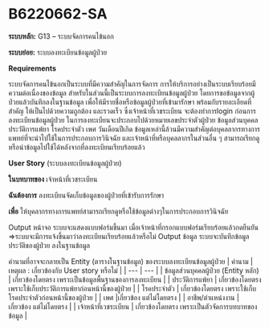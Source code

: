 # B6220662-SA
 **ระบบหลัก:** G13 – ระบบจัดการคนไข้นอก 
 
**ระบบย่อย:** ระบบลงทะเบียนข้อมูลผู้ป่วย

**Requirements**

   ระบบจัดการคนไข้นอกเป็นระบบที่มีความสำคัญในการจัดการ การให้บริการอย่างเป็นระบบเรียบร้อยมีความต่อเนื่องของข้อมูล สำหรับในส่วนนี้เป็นระบบการลงทะเบียนข้อมูลผู้ป่วย โดยการขอข้อมูลจากผู้ป่วยแล้วบันทึกลงในฐานข้อมูล เพื่อให้มีรายชื่อหรือข้อมูลผู้ป่วยที่เข้ามารักษา พร้อมกับรายละเอียดที่สำคัญ ให้เป็นไปด้วยความถูกต้อง และรวดเร็ว ซึ่งเจ้าหน้าที่เวชระเบียน จะต้องทำการlogin ก่อนการลงทะเบียนข้อมูลผู้ป่วย ในการลงทะเบียนจะประกอบไปด้วยหมายเลขประจำตัวผู้ป่วย ข้อมูลส่วนบุคคล ประวัติการแพ้ยา โรคประจำตัว เพศ วันเดือนปีเกิด ข้อมูลเหล่านี้ล้วนมีความสำคัญต่อบุคลลากรทางการแพทย์ที่จะนำไปใช้ในการประกอบการวินิจฉัย และเจ้าหน้าที่หรือบุคลลากรในส่วนอื่น ๆ สามารถเรียกดูหรือนำข้อมูลไปใช้ได้หลังจากที่ลงทะเบียนเรียบร้อยแล้ว


**User Story** (ระบบลงทะเบียนข้อมูลผู้ป่วย)

**ในบทบาทของ**	เจ้าหน้าที่เวชระเบียน

**ฉันต้องการ**	ลงทะเบียนจัดเก็บข้อมูลของผู้ป่วยที่เข้ารับการรักษา

**เพื่อ**		ให้บุคลากรทางการแพทย์สามารถเรียกดูหรือใช้ข้อมูลต่างๆในการประกอบการวินิจฉัย


Output หน้าจอ ระบบจะแสดงแบบฟอร์มขึ้นมา เมื่อเจ้าหน้าที่กรอกแบบฟอร์มเรียบร้อยแล้วกดยืนยัน 
                       =>ระบบจะมีการแจ้งขึ้นมาว่าลงทะเบียนเรียบร้อยแล้วหรือไม่
Output ข้อมูล ระบบจะบันทึกข้อมูลประวัติของผู้ป่วย ลงในฐานข้อมูล

คำนามที่อาจจะกลายเป็น Entity (ตารางในฐานข้อมูล) ของระบบลงทะเบียนข้อมูลผู้ป่วย
| คำนาม | เหตุผล : เกี่ยวข้องกับ User story หรือไม่ |
| --- | --- |
| ข้อมูลส่วนบุคคลผู้ป่วย (Entity หลัก) | เกี่ยวข้องโดยตรง เพราะเป็นข้อมูลพื้นฐานของการลงทะเบียน |
| ประวัติการแพ้ยา | เกี่ยวข้องโดยตรง เพราะใช้เก็บประวัติการแพ้ยาก่อนหน้านี้ของผู้ป่วย |
| โรคประจำตัว | เกี่ยวข้องโดยตรง เพราะใช้เก็บโรคประจำตัวก่อนหน้านี้ของผู้ป่วย |
| เพศ |เกี่ยวข้อง แต่ไม่โดยตรง |
| อาชีพ/ตำแหน่งงาน |เกี่ยวข้อง แต่ไม่โดยตรง |
| เจ้าหน้าที่เวชระเบียน | เกี่ยวข้องโดยตรง เพราะเป็นตัวจัดการบทบาทของข้อมูล |
